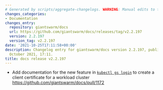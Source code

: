 ```yaml
---
# Generated by scripts/aggregate-changelogs. WARNING: Manual edits to this files will be overwritten.
changes_categories:
- Documentation
changes_entry:
  repository: giantswarm/docs
  url: https://github.com/giantswarm/docs/releases/tag/v2.2.197
  version: 2.2.197
  version_tag: v2.2.197
date: '2021-10-25T17:11:58+00:00'
description: Changelog entry for giantswarm/docs version 2.2.197, published on 25
  October 2021, 17:11.
title: docs release v2.2.197
---
```


- Add documentation for the new feature in [`kubectl gs login`](https://docs.giantswarm.io/ui-api/kubectl-gs/login/) to create a client certificate for a workload cluster https://github.com/giantswarm/docs/pull/1172
